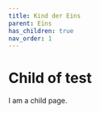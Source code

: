 ```yaml
---
title: Kind der Eins
parent: Eins
has_children: true
nav_order: 1
---
```


# Child of test

I am a child page.

